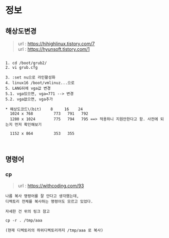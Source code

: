 # 정보

## 해상도변경
> url : https://hihighlinux.tistory.com/7 <br>
> url : https://hyunsoft.tistory.com/1 <br>

```

1. cd /boot/grub2/
2. vi grub.cfg

3. :set nu으로 라인활성화
4. linux16 /boot/vmlinuz...으로 
5. LANG뒤에 vga값 변경
5.1. vga있으면, vga=771 --> 변경
5.2. vga없으면, vga추가

* 해상도코드\(bit)    8     16    24
  1024 x 768         773   791   792
  1280 x 1024        775   794   795 ==> 적용하니 지원안한다고 함. 사전에 되는지 먼저 확인해보기
  
  1152 x 864         353   355
  


```

## 명령어

### cp
> url : https://withcoding.com/93 <br>

```
나름 복사 명령어를 잘 안다고 생각했는데,
디렉토리 전체를 복사하는 명령어도 모르고 있었다.

자세한 건 위의 링크 참고

cp -r . /tmp/aaa

(현재 디렉토리의 하위디렉토리까지 /tmp/aaa 로 복사)
